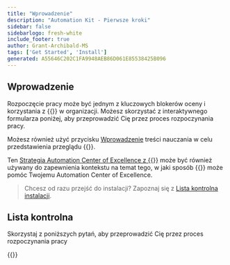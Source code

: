 ```yaml
---
title: "Wprowadzenie"
description: "Automation Kit - Pierwsze kroki"
sidebar: false
sidebarlogo: fresh-white
include_footer: true
author: Grant-Archibald-MS
tags: ['Get Started', 'Install']
generated: A55646C202C1FA9948AEB86D061E85538425B096
---
```


## Wprowadzenie

Rozpoczęcie pracy może być jednym z kluczowych blokerów oceny i korzystania z {{<product-name>}} w organizacji. Możesz skorzystać z interaktywnego formularza poniżej, aby przeprowadzić Cię przez proces rozpoczynania pracy.

Możesz również użyć przycisku [Wprowadzenie](https://learn.microsoft.com/power-automate/guidance/automation-kit/overview/introduction) treści nauczania w celu przedstawienia przeglądu {{<product-name>}}.

Ten [Strategia Automation Center of Excellence z {{<product-name>}}](https://learn.microsoft.com/power-automate/guidance/automation-kit/overview/automation-coe-strategy) może być również używany do zapewnienia kontekstu na temat tego, w jaki sposób {{<product-name>}} może pomóc Twojemu Automation Center of Excellence.

> Chcesz od razu przejść do instalacji? Zapoznaj się z [Lista kontrolna instalacji](/pl/get-started/install-checklist).

## Lista kontrolna

Skorzystaj z poniższych pytań, aby przeprowadzić Cię przez proces rozpoczynania pracy

{{<questions name="/content/pl/checklist.json" completed="Dziękujemy za Twoją opinię na temat rozpoczęcia pracy" showNavigationButtons="false" locale="pl">}}
